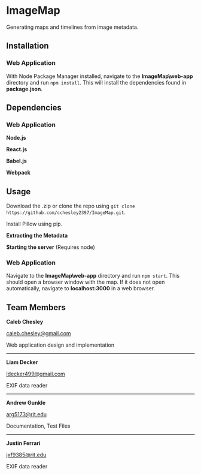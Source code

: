 # ImageMap
Generating maps and timelines from image metadata.

## Installation

### Web Application

With Node Package Manager installed, navigate to the **ImageMap\web-app** directory and run `npm install`.
This will install the dependencies found in **package.json**.


## Dependencies


### Web Application
**Node.js**


**React.js**


**Babel.js**


**Webpack**



## Usage
Download the .zip or clone the repo using `git clone https://github.com/cchesley2397/ImageMap.git`.

Install Pillow using pip.

**Extracting the Metadata**


**Starting the server** (Requires node)

### Web Application

Navigate to the **ImageMap\web-app** directory and run `npm start`.
This should open a browser window with the map.
If it does not open automatically, navigate to **localhost:3000** in a web browser.


## Team Members

**Caleb Chesley**  

caleb.chesley@gmail.com

Web application design and implementation

***

**Liam Decker**

ldecker499@gmail.com

EXIF data reader

***

**Andrew Gunkle**

arg5173@rit.edu

Documentation, Test Files

***

**Justin Ferrari**

jxf9385@rit.edu

EXIF data reader


